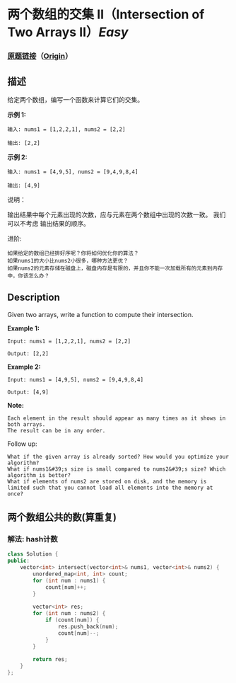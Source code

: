# 两个数组的交集 II（Intersection of Two Arrays II）*Easy*
### [原题链接](https://leetcode-cn.com/problems/intersection-of-two-arrays-ii)（[Origin](https://leetcode.com/problems/intersection-of-two-arrays-ii)）
## 描述
给定两个数组，编写一个函数来计算它们的交集。

**示例 1:**
```
输入: nums1 = [1,2,2,1], nums2 = [2,2]

输出: [2,2]
```


**示例 2:**
```
输入: nums1 = [4,9,5], nums2 = [9,4,9,8,4]

输出: [4,9]
```

说明：


    
输出结果中每个元素出现的次数，应与元素在两个数组中出现的次数一致。
    我们可以不考虑
输出结果的顺序。


进阶:


    如果给定的数组已经排好序呢？你将如何优化你的算法？
    如果nums1的大小比nums2小很多，哪种方法更优？
    如果nums2的元素存储在磁盘上，磁盘内存是有限的，并且你不能一次加载所有的元素到内存中，你该怎么办？

## Description
Given two arrays, write a function to compute their intersection.

**Example 1:**
```
Input: nums1 = [1,2,2,1], nums2 = [2,2]

Output: [2,2]
```



**Example 2:**
```
Input: nums1 = [4,9,5], nums2 = [9,4,9,8,4]

Output: [4,9]
```
**Note:**



    Each element in the result should appear as many times as it shows in both arrays.
    The result can be in any order.


Follow up:


    What if the given array is already sorted? How would you optimize your algorithm?
    What if nums1&#39;s size is small compared to nums2&#39;s size? Which algorithm is better?
    What if elements of nums2 are stored on disk, and the memory is limited such that you cannot load all elements into the memory at once?




## 两个数组公共的数(算重复)
### 解法: hash计数
```c++
class Solution {
public:
    vector<int> intersect(vector<int>& nums1, vector<int>& nums2) {
        unordered_map<int, int> count;
        for (int num : nums1) {
            count[num]++;
        }
        
        vector<int> res;
        for (int num : nums2) {
            if (count[num]) {
                res.push_back(num);
                count[num]--;
            }
        }
        
        return res;
    }
};
```